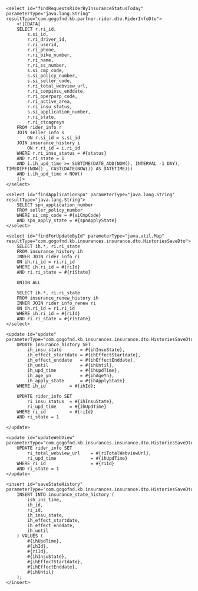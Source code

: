     <select id="findRequestsRiderByInsuranceStatusToday" parameterType="java.lang.String" resultType="com.gogofnd.kb.partner.rider.dto.RiderInfoDto">
        <![CDATA[
        SELECT r.ri_id,
            s.si_id,
            r.ri_driver_id,
            r.ri_userid,
            r.ri_phone,
            r.ri_bike_number,
            r.ri_name,
            r.ri_ss_number,
            s.si_cmp_code,
            s.si_policy_number,
            s.si_seller_code,
            r.ri_total_webview_url,
            r.ri_compinsu_enddate,
            r.ri_operpurp_code,
            r.ri_active_area,
            r.ri_insu_status,
            s.si_application_number,
            r.ri_state,
            r.ri_ctcagreyn
        FROM rider_info r
        JOIN seller_info s
            ON r.si_id = s.si_id
        JOIN insurance_history i
            ON r.ri_id = i.ri_id
        WHERE r.ri_insu_status = #{status}
        AND r.ri_state = 1
        AND i.ih_upd_time >= SUBTIME(DATE_ADD(NOW(), INTERVAL -1 DAY), TIMEDIFF(NOW() , CAST(DATE(NOW()) AS DATETIME)))
        AND i.ih_upd_time < NOW()
        ]]>
    </select>

    <select id="findApplicationSpn" parameterType="java.lang.String" resultType="java.lang.String">
        SELECT spn_application_number
        FROM seller_policy_number
        WHERE si_cmp_code = #{siCmpCode}
        AND spn_apply_state = #{spnApplyState}
    </select>

    <select id="findForUpdateById" parameterType="java.util.Map" resultType="com.gogofnd.kb.insurances.insurance.dto.HistoriesSaveDto">
        SELECT ih.*, ri.ri_state
        FROM insurance_history ih
        INNER JOIN rider_info ri
        ON ih.ri_id = ri.ri_id
        WHERE ih.ri_id = #{riId}
        AND ri.ri_state = #{riState}

        UNION ALL

        SELECT ih.*, ri.ri_state
        FROM insurance_renew_history ih
        INNER JOIN rider_info_renew ri
        ON ih.ri_id = ri.ri_id
        WHERE ih.ri_id = #{riId}
        AND ri.ri_state = #{riState}
    </select>

    <update id="update" parameterType="com.gogofnd.kb.insurances.insurance.dto.HistoriesSaveDto">
        UPDATE insurance_history SET
            ih_insu_state       = #{ihInsuState},
            ih_effect_startdate = #{ihEffectStartdate},
            ih_effect_enddate   = #{ihEffectEnddate},
            ih_until            = #{ihUntil},
            ih_upd_time         = #{ihUpdTime},
            ih_age_yn           = #{ihAgeYn},
            ih_apply_state      = #{ihApplyState}
        WHERE ih_id         = #{ihId};

        UPDATE rider_info SET
            ri_insu_status  = #{ihInsuState},
            ri_upd_time     = #{ihUpdTime}
        WHERE ri_id         = #{riId}
        AND ri_state = 1

    </update>

    <update id="updateWebView" parameterType="com.gogofnd.kb.insurances.insurance.dto.HistoriesSaveDto">
        UPDATE rider_info SET
            ri_total_webview_url    = #{riTotalWebviewUrl},
            ri_upd_time             = #{ihUpdTime}
        WHERE ri_id                 = #{riId}
        AND ri_state = 1
    </update>

    <insert id="saveStateHistory" parameterType="com.gogofnd.kb.insurances.insurance.dto.HistoriesSaveDto">
        INSERT INTO insurance_state_history (
            ish_ins_time,
            ih_id,
            ri_id,
            ih_insu_state,
            ih_effect_startdate,
            ih_effect_enddate,
            ih_until
        ) VALUES (
            #{ihUpdTime},
            #{ihId},
            #{riId},
            #{ihInsuState},
            #{ihEffectStartdate},
            #{ihEffectEnddate},
            #{ihUntil}
        );
    </insert>

